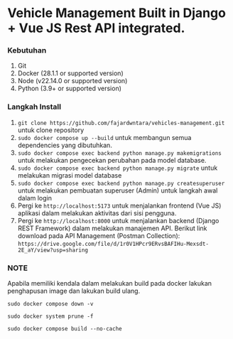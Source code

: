 # Vehicle Management Built in Django + Vue JS Rest API integrated. 

### Kebutuhan
1. Git
2. Docker (28.1.1 or supported version)
3. Node (v22.14.0 or supported version)
4. Python (3.9+ or supported version)

### Langkah Install
1. `git clone https://github.com/fajardwntara/vehicles-management.git` untuk clone repository
2. `sudo docker compose up --build` untuk membangun semua dependencies yang dibutuhkan.
3. `sudo docker compose exec backend python manage.py makemigrations` untuk melakukan pengecekan perubahan pada model database.
4. `sudo docker compose exec backend python manage.py migrate` untuk melakukan migrasi model database
5. `sudo docker compose exec backend python manage.py createsuperuser` untuk melakukan pembuatan superuser (Admin) untuk langkah awal dalam login
6. Pergi ke `http://localhost:5173` untuk menjalankan frontend (Vue JS) aplikasi dalam melakukan aktivitas dari sisi pengguna.
7. Pergi ke `http://localhost:8000` untuk menjalankan backend (Django REST Framework) dalam melakukan manajemen API. Berikut link download pada API Management (Postman Collection): `https://drive.google.com/file/d/1r0V1HPcr9ERvsBAFIHu-Mexsdt-2E_aY/view?usp=sharing`

### NOTE
Apabila memiliki kendala dalam melakukan build pada docker lakukan penghapusan image dan lakukan build ulang.

`sudo docker compose down -v`

`sudo docker system prune -f`

`sudo docker compose build --no-cache`